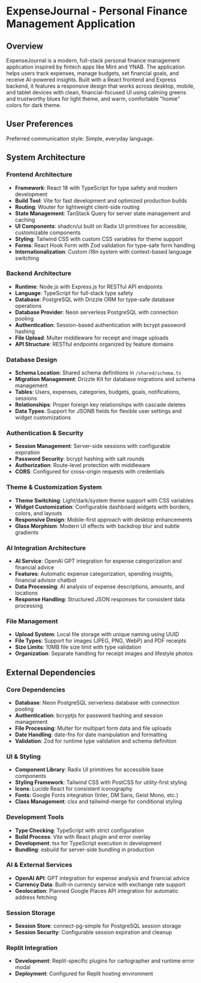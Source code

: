 # ExpenseJournal - Personal Finance Management Application

## Overview

ExpenseJournal is a modern, full-stack personal finance management application inspired by fintech apps like Mint and YNAB. The application helps users track expenses, manage budgets, set financial goals, and receive AI-powered insights. Built with a React frontend and Express backend, it features a responsive design that works across desktop, mobile, and tablet devices with clean, financial-focused UI using calming greens and trustworthy blues for light theme, and warm, comfortable "homie" colors for dark theme.

## User Preferences

Preferred communication style: Simple, everyday language.

## System Architecture

### Frontend Architecture
- **Framework**: React 18 with TypeScript for type safety and modern development
- **Build Tool**: Vite for fast development and optimized production builds
- **Routing**: Wouter for lightweight client-side routing
- **State Management**: TanStack Query for server state management and caching
- **UI Components**: shadcn/ui built on Radix UI primitives for accessible, customizable components
- **Styling**: Tailwind CSS with custom CSS variables for theme support
- **Forms**: React Hook Form with Zod validation for type-safe form handling
- **Internationalization**: Custom i18n system with context-based language switching

### Backend Architecture
- **Runtime**: Node.js with Express.js for RESTful API endpoints
- **Language**: TypeScript for full-stack type safety
- **Database**: PostgreSQL with Drizzle ORM for type-safe database operations
- **Database Provider**: Neon serverless PostgreSQL with connection pooling
- **Authentication**: Session-based authentication with bcrypt password hashing
- **File Upload**: Multer middleware for receipt and image uploads
- **API Structure**: RESTful endpoints organized by feature domains

### Database Design
- **Schema Location**: Shared schema definitions in `/shared/schema.ts`
- **Migration Management**: Drizzle Kit for database migrations and schema management
- **Tables**: Users, expenses, categories, budgets, goals, notifications, sessions
- **Relationships**: Proper foreign key relationships with cascade deletes
- **Data Types**: Support for JSONB fields for flexible user settings and widget customizations

### Authentication & Security
- **Session Management**: Server-side sessions with configurable expiration
- **Password Security**: bcrypt hashing with salt rounds
- **Authorization**: Route-level protection with middleware
- **CORS**: Configured for cross-origin requests with credentials

### Theme & Customization System
- **Theme Switching**: Light/dark/system theme support with CSS variables
- **Widget Customization**: Configurable dashboard widgets with borders, colors, and layouts
- **Responsive Design**: Mobile-first approach with desktop enhancements
- **Glass Morphism**: Modern UI effects with backdrop blur and subtle gradients

### AI Integration Architecture
- **AI Service**: OpenAI GPT integration for expense categorization and financial advice
- **Features**: Automatic expense categorization, spending insights, financial advisor chatbot
- **Data Processing**: AI analysis of expense descriptions, amounts, and locations
- **Response Handling**: Structured JSON responses for consistent data processing

### File Management
- **Upload System**: Local file storage with unique naming using UUID
- **File Types**: Support for images (JPEG, PNG, WebP) and PDF receipts
- **Size Limits**: 10MB file size limit with type validation
- **Organization**: Separate handling for receipt images and lifestyle photos

## External Dependencies

### Core Dependencies
- **Database**: Neon PostgreSQL serverless database with connection pooling
- **Authentication**: bcryptjs for password hashing and session management
- **File Processing**: Multer for multipart form data and file uploads
- **Date Handling**: date-fns for date manipulation and formatting
- **Validation**: Zod for runtime type validation and schema definition

### UI & Styling
- **Component Library**: Radix UI primitives for accessible base components
- **Styling Framework**: Tailwind CSS with PostCSS for utility-first styling
- **Icons**: Lucide React for consistent iconography
- **Fonts**: Google Fonts integration (Inter, DM Sans, Geist Mono, etc.)
- **Class Management**: clsx and tailwind-merge for conditional styling

### Development Tools
- **Type Checking**: TypeScript with strict configuration
- **Build Process**: Vite with React plugin and error overlay
- **Development**: tsx for TypeScript execution in development
- **Bundling**: esbuild for server-side bundling in production

### AI & External Services
- **OpenAI API**: GPT integration for expense analysis and financial advice
- **Currency Data**: Built-in currency service with exchange rate support
- **Geolocation**: Planned Google Places API integration for automatic address fetching

### Session Storage
- **Session Store**: connect-pg-simple for PostgreSQL session storage
- **Session Security**: Configurable session expiration and cleanup

### Replit Integration
- **Development**: Replit-specific plugins for cartographer and runtime error modal
- **Deployment**: Configured for Replit hosting environment